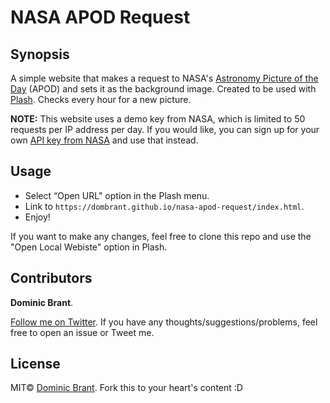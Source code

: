 # NASA APOD Request

## Synopsis

A simple website that makes a request to NASA's [Astronomy Picture of the Day](https://apod.nasa.gov/apod/) (APOD) and sets it as the background image. Created to be used with [Plash](https://github.com/sindresorhus/Plash). Checks every hour for a new picture.

**NOTE:** This website uses a demo key from NASA, which is limited to 50 requests per IP address per day. If you would like, you can sign up for your own [API key from NASA](https://api.nasa.gov) and use that instead.

## Usage

- Select “Open URL" option in the Plash menu.
- Link to `https://dombrant.github.io/nasa-apod-request/index.html`.
- Enjoy!

If you want to make any changes, feel free to clone this repo and use the "Open Local Webiste" option in Plash.

## Contributors

**Dominic Brant**.

[Follow me on Twitter](https://twitter.com/dombrant). If you have any thoughts/suggestions/problems, feel free to open an issue or Tweet me.

## License

MIT© [Dominic Brant](https://dombrant.com). Fork this to your heart's content :D
